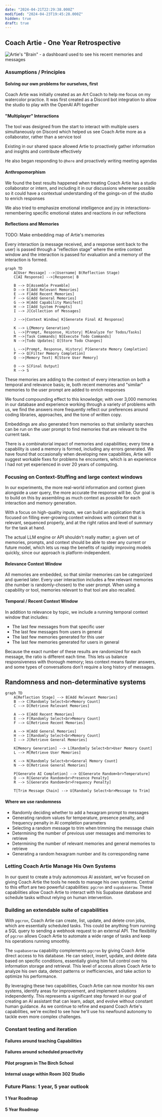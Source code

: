 ```yaml
---
date: "2024-04-21T22:29:38.000Z"
modified: "2024-04-23T19:45:28.000Z"
hidden: true
draft: true
---
```

## Coach Artie - One Year Retrospective

![Artie's "Brain" - a dashboard used to see his recent memories and messages](https://res.cloudinary.com/ejf/image/upload/v1710108694/Screenshot_2024-03-10_at_6.11.18_PM.png)

### Assumptions / Principles

#### Solving our own problems for ourselves, first

Coach Artie was initially created as an Art Coach to help me focus on my watercolor practice. It was first created as a Discord bot integration to allow the studio to play with the OpenAI API together

#### "Multiplayer" Interactions

The tool was designed from the start to interact with multiple users simultaneously on Discord which helped us see Coach Artie more as a collaborator, rather than a service tool

Existing in our shared space allowed Artie to proactively gather information and insights and contribute effectively

He also began responding to `@here` and proactively writing meeting agendas

#### Anthropomorphism

We found the best results happened when treating Coach Artie has a studio collaborator or intern, and including it in our discussions wherever possible so it could have a contextual understanding of the goings-on of the studio to enrich responses

We also tried to emphasize emotional intelligence and joy in interactions- remembering specific emotional states and reactions in our reflections

#### Reflections and Memories

TODO: Make embedding map of Artie's memories

Every interaction (a message received, and a response sent back to the user) is passed through a "reflection stage" where the entire context window and the interaction is passed for evaluation and a memory of the interaction is formed.

```merm
graph TD
    A[User Message] -->|Username| B(Reflection Stage)
    C[AI Response] -->|Response| B
    
    B --> D[Assemble Preamble]
    D --> E[Add Relevant Memories]
    E --> F[Add Recent Memories]
    F --> G[Add General Memories]
    G --> H[Add Capability Manifest]
    H --> I[Add System Prompts]
    I --> J[Collection of Messages]
    
    J -->|Context Window| K[Generate Final AI Response]
    
    K --> L{Memory Generation}
    L -->|Prompt, Response, History| M[Analyze for Todos/Tasks]
    M -->|Task Commands| N[Execute Todo Commands]
    N -->|Todo Updates| O[Store Todo Changes]
    
    L -->|Prompt, Response, History| P[Generate Memory Completion]
    P --> Q[Filter Memory Completion]
    Q -->|Memory Text| R[Store User Memory]
    
    O --> S[Final Output]
    R --> S
```



These memories are adding to the context of every interaction on both a temporal and relevance basis; ie, both recent memories and "similar" memories to the user prompt are added to enrich responses

We found compounding effect to this knowledge; with over 3,000 memories in our database and experience working through a variety of problems with us, we find the answers more frequently reflect our preferences around coding libraries, approaches, and the tone of written copy.

Embeddings are also generated from memories so that similarity searches can be run on the user prompt to find memories that are relevant to the current task.

There is a combinatorial impact of memories and capabilities; every time a capability is used a memory is formed, including any errors generated. We have found that occasionally when developing new capabilities, Artie will suggest workable fixes for problems he encounters, which is an experience I had not yet experienced in over 20 years of computing.

### Focusing on Context-Stuffing and large context windows

In our experiments, the more real-world information and context given alongside a user query, the more accurate the response will be. Our goal is to build on this by assembling as much context as possible for each interaction and memory generation.

With a focus on high-quality inputs, we can build an application that is focused on filling ever-growing context windows with context that is relevant, sequenced properly, and at the right ratios and level of summary for the task at hand.

The actual LLM engine or API shouldn't really matter; a given set of memories, prompts, and context should be able to steer any current or future model, which lets us reap the benefits of rapidly improving models quickly, since our approach is platform-independent.

#### Relevance Context Window

All memories are embedded, so that similar memories can be categorized and queried later. Every user interaction includes a few relevant memories (the number is randomly-chosen) to the user prompt. When using a capability or tool, memories relevant to that tool are also recalled.

#### Temporal / Recent Context Window

In addition to relevance by topic, we include a running temporal context window that includes:

- The last few messages from that specific user
- The last few messages from users in general
- The last few memories generated for this user
- The last few memories generated for users in general

Because the exact number of these results are randomized for each message, the ratio is different each time. This lets us balance responsiveness with thorough memory; less context means faster answers, and some types of conversations don't require a long history of messages.

## Randomness and non-determinative systems

```merm
graph TD
    A[Reflection Stage] --> B[Add Relevant Memories]
    B --> C[Randomly Select<br>Memory Count]
    C --> D[Retrieve Relevant Memories]
    
    A --> E[Add Recent Memories]
    E --> F[Randomly Select<br>Memory Count]
    F --> G[Retrieve Recent Memories]
    
    A --> H[Add General Memories]
    H --> I[Randomly Select<br>Memory Count]
    I --> J[Retrieve General Memories]
    
    K[Memory Generation] --> L[Randomly Select<br>User Memory Count]
    L --> M[Retrieve User Memories]
    
    K --> N[Randomly Select<br>General Memory Count]
    N --> O[Retrieve General Memories]
    
    P[Generate AI Completion] --> Q[Generate Random<br>Temperature]
    Q --> R[Generate Random<br>Presence Penalty]
    R --> S[Generate Random<br>Frequency Penalty]
    
    T[Trim Message Chain] --> U[Randomly Select<br>Message to Trim]
```

#### Where we use randomness
- Randomly deciding whether to add a hexagram prompt to messages
- Generating random values for temperature, presence penalty, and frequency penalty in AI completion parameters
- Selecting a random message to trim when trimming the message chain 
- Determining the number of previous user messages and memories to retrieve 
- Determining the number of relevant memories and general memories to retrieve 
- Generating a random hexagram number and its corresponding name

### Letting Coach Artie Manage His Own Systems
In our quest to create a truly autonomous AI assistant, we've focused on giving Coach Artie the tools he needs to manage his own systems. Central to this effort are two powerful capabilities: `pgcron` and `supabaseraw`. These capabilities allow Coach Artie to interact with his Supabase database and schedule tasks without relying on human intervention.

### Building an extendable suite of capabilities
With `pgcron`, Coach Artie can create, list, update, and delete cron jobs, which are essentially scheduled tasks. This could be anything from running a SQL query to sending a webhook request to an external API. The flexibility of `pgcron` allows Coach Artie to automate a wide range of tasks and keep his operations running smoothly.

The `supabaseraw` capability complements `pgcron` by giving Coach Artie direct access to his database. He can select, insert, update, and delete data based on specific conditions, essentially giving him full control over his information storage and retrieval. This level of access allows Coach Artie to analyze his own data, detect patterns or inefficiencies, and take action to optimize his performance.

By leveraging these two capabilities, Coach Artie can now monitor his own systems, identify areas for improvement, and implement solutions independently. This represents a significant step forward in our goal of creating an AI assistant that can learn, adapt, and evolve without constant human guidance. As we continue to refine and expand Coach Artie's capabilities, we're excited to see how he'll use his newfound autonomy to tackle even more complex challenges.

### Constant testing and iteration
#### Failures around teaching Capabilities
#### Failures around scheduled proactivity
#### Pilot program in The Birch School
#### Internal usage within Room 302 Studio

### Future Plans: 1 year, 5 year outlook
#### 1 Year Roadmap

#### 5 Year Roadmap